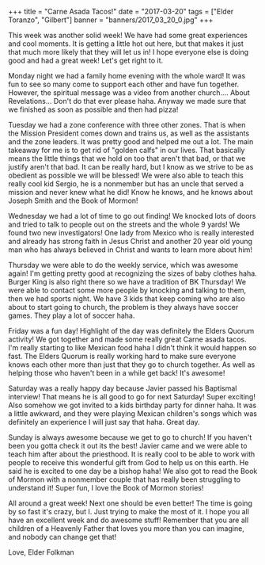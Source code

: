 +++
title = "Carne Asada Tacos!"
date = "2017-03-20"
tags = ["Elder Toranzo", "Gilbert"]
banner = "banners/2017_03_20_0.jpg"
+++

This week was another solid week! We have had some great experiences
and cool moments. It is getting a little hot out here, but that makes
it just that much more likely that they will let us in! I hope
everyone else is doing good and had a great week! Let's get right to
it.

Monday night we had a family home evening with the whole ward! It was
fun to see so many come to support each other and have fun together.
However, the spiritual message was a video from another church....
About Revelations... Don't do that ever please haha. Anyway we made
sure that we finished as soon as possible and then had pizza!

Tuesday we had a zone conference with three other zones. That is when
the Mission President comes down and trains us, as well as the
assistants and the zone leaders.  It was pretty good and helped me out
a lot. The main takeaway for me is to get rid of "golden calfs" in our
lives. That basically means the little things that we hold on too that
aren't that bad, or that we justify aren't that bad. It can be really
hard, but I know as we strive to be as obedient as possible we will be
blessed! We were also able to teach this really cool kid Sergio, he is
a nonmember but has an uncle that served a mission and never knew what
he did! Know he knows, and he knows about Joseph Smith and the Book of
Mormon!

Wednesday we had a lot of time to go out finding! We knocked lots of
doors and tried to talk to people out on the streets and the whole 9
yards! We found two new investigators! One lady from Mexico who is
really interested and already has strong faith in Jesus Christ and
another 20 year old young man who has always believed in Christ and
wants to learn more about him!

Thursday we were able to do the weekly service, which was awesome
again! I'm getting pretty good at recognizing the sizes of baby
clothes haha. Burger King is also right there so we have a tradition
of BK Thursday! We were able to contact some more people by knocking
and talking to them, then we had sports night. We have 3 kids that
keep coming who are also about to start going to church, the problem
is they always have soccer games. They play a lot of soccer haha.

Friday was a fun day! Highlight of the day was definitely the Elders
Quorum activity! We got together and made some really great Carne
asada tacos. I'm really starting to like Mexican food haha I didn't
think it would happen so fast. The Elders Quorum is really working
hard to make sure everyone knows each other more than just that they
go to church together. As well as helping those who haven't been in a
while get back! It's awesome!

Saturday was a really happy day because Javier passed his Baptismal
interview! That means he is all good to go for next Saturday! Super
exciting! Also somehow we got invited to a kids birthday party for
dinner haha. It was a little awkward, and they were playing Mexican
children's songs which was definitely an experience I will just say
that haha. Great day.

Sunday is always awesome because we get to go to church! If you
haven't been you gotta check it out its the best! Javier came and we
were able to teach him after about the priesthood. It is really cool
to be able to work with people to receive this wonderful gift from God
to help us on this earth. He said he is excited to one day be a bishop
haha!  We also got to read the Book of Mormon with a nonmember couple
that has really been struggling to understand it! Super fun, I love
the Book of Mormon stories!

All around a great week! Next one should be even better! The time is
going by so fast it's crazy, but I. Just trying to make the most of
it. I hope you all have an excellent week and do awesome stuff!
Remember that you are all children of a Heavenly Father that loves you
more than you can imagine, and nobody can change get that!

Love,
Elder Folkman
